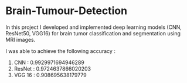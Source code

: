 # Brain-Tumour-Detection

In this project I developed and implemented deep learning models (CNN, ResNet50, VGG16) for brain tumor classification and segmentation using MRI images.

I was able to achieve the following accuracy : 
1. CNN :  0.9929971694946289
2. ResNet : 0.9724637866020203
3. VGG 16 : 0.908695638179779
